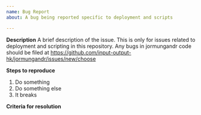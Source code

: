 ```yaml
---
name: Bug Report
about: A bug being reported specific to deployment and scripts

---
```


**Description**
A brief description of the issue. This is only for issues related to deployment
and scripting in this repository. Any bugs in jormungandr code should be filed
at https://github.com/input-output-hk/jormungandr/issues/new/choose

**Steps to reproduce**
1. Do something
2. Do something else
3. It breaks

**Criteria for resolution**
